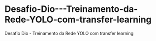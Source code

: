 # Desafio-Dio---Treinamento-da-Rede-YOLO-com-transfer-learning
Desafio Dio - Treinamento da Rede YOLO com transfer learning
